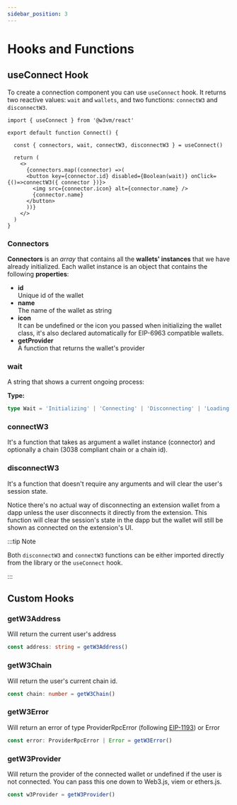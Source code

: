 ```yaml
---
sidebar_position: 3
---
```


# Hooks and Functions

## useConnect Hook

To create a connection component you can use `useConnect` hook. It returns two reactive values: `wait` and `wallets`, and two functions: `connectW3` and `disconnectW3`.

```tsx
import { useConnect } from '@w3vm/react'

export default function Connect() {

  const { connectors, wait, connectW3, disconnectW3 } = useConnect()
  
  return (
    <>
      {connectors.map((connector) =>(
      <button key={connector.id} disabled={Boolean(wait)} onClick={()=>connectW3({ connector })}>
        <img src={connector.icon} alt={connector.name} />
        {connector.name}
      </button>
      ))}
    </>
  )
}
```

### Connectors

**Connectors** is an *array* that contains all the **wallets' instances** that we have already initialized. Each wallet instance is an object that contains the following **properties**:

- **id**
  <br/> Unique id of the wallet
- **name**
  <br/> The name of the wallet as string
- **icon**
  <br/> It can be undefined or the icon you passed when initializing the wallet class, it's also declared automatically for EIP-6963 compatible wallets.
- **getProvider**
  <br/> A function that returns the wallet's provider

### wait

A string that shows a current ongoing process:

**Type:**
```ts
type Wait = 'Initializing' | 'Connecting' | 'Disconnecting' | 'Loading' | undefined
```

### connectW3

It's a function that takes as argument a wallet instance (connector) and optionally a chain (3038 compliant chain or a chain id).

### disconnectW3

It's a function that doesn't require any arguments and will clear the user's session state.

Notice there's no actual way of disconnecting an extension wallet from a dapp unless the user disconnects it directly from the extension. This function will clear the session's state in the dapp but the wallet will still be shown as connected on the extension's UI.

:::tip Note

Both `disconnectW3` and `connectW3` functions can be either imported directly from the library or the `useConnect` hook.

:::

## Custom Hooks

### getW3Address

Will return the current user's address

```ts
const address: string = getW3Address()
```

### getW3Chain

Will return the user's current chain id.

```ts
const chain: number = getW3Chain()
```

### getW3Error

Will return an error of type ProviderRpcError (following [EIP-1193](https://eips.ethereum.org/EIPS/eip-1193)) or Error

```ts
const error: ProviderRpcError | Error = getW3Error()
```

### getW3Provider

Will return the provider of the connected wallet or undefined if the user is not connected. You can pass this one down to Web3.js, viem or ethers.js.

```ts
const w3Provider = getW3Provider()
```